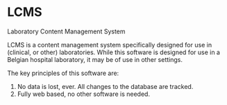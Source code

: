 # LCMS
Laboratory Content Management System

LCMS is a content management system specifically designed for use in (clinical, or other) laboratories.
While this software is designed for use in a Belgian hospital laboratory, it may be of use in other settings. 

The key principles of this software are:
1. No data is lost, ever. All changes to the database are tracked.
2. Fully web based, no other software is needed.

